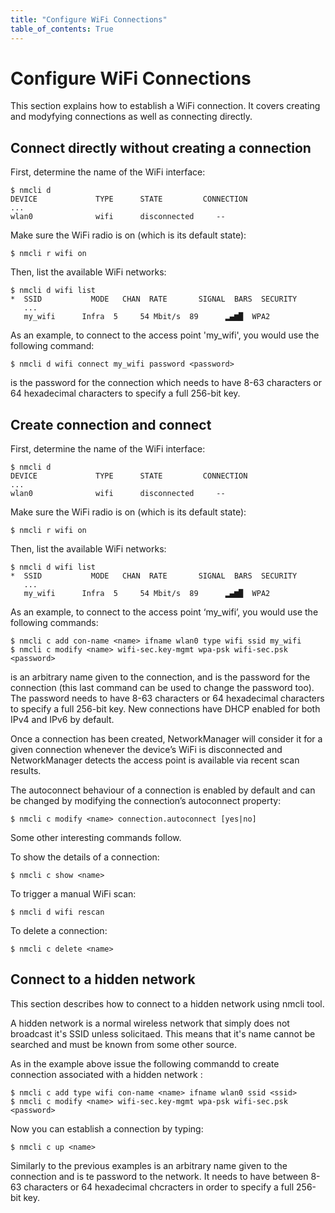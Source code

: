 ```yaml
---
title: "Configure WiFi Connections"
table_of_contents: True
---
```


# Configure WiFi Connections

This section explains how to establish a WiFi connection. It covers creating and
modyfying connections as well as connecting directly.

## Connect directly without creating a connection

First, determine the name of the WiFi interface:

```
$ nmcli d
DEVICE             TYPE      STATE         CONNECTION
...
wlan0              wifi      disconnected     --
```

Make sure the WiFi radio is on (which is its default state):

```
$ nmcli r wifi on
```

Then, list the available WiFi networks:

```
$ nmcli d wifi list
*  SSID           MODE   CHAN  RATE       SIGNAL  BARS  SECURITY
   ...
   my_wifi      Infra  5     54 Mbit/s  89      ▂▄▆█  WPA2
```

As an example, to connect to the access point 'my_wifi', you would use the
following command:

```
$ nmcli d wifi connect my_wifi password <password>
```

<password> is the password for the connection which needs to have 8-63
characters or 64 hexadecimal characters to specify a full 256-bit key.

## Create connection and connect

First, determine the name of the WiFi interface:

```
$ nmcli d
DEVICE             TYPE      STATE         CONNECTION
...
wlan0              wifi      disconnected     --
```

Make sure the WiFi radio is on (which is its default state):

```
$ nmcli r wifi on
```

Then, list the available WiFi networks:

```
$ nmcli d wifi list
*  SSID           MODE   CHAN  RATE       SIGNAL  BARS  SECURITY         
   ...
   my_wifi      Infra  5     54 Mbit/s  89      ▂▄▆█  WPA2      
```

As an example, to connect to the access point ‘my_wifi’, you would use the
following commands:

```
$ nmcli c add con-name <name> ifname wlan0 type wifi ssid my_wifi
$ nmcli c modify <name> wifi-sec.key-mgmt wpa-psk wifi-sec.psk <password>
```

<name> is an arbitrary name given to the connection, and <password> is the
password for the connection (this last command can be used to change the
password too). The password needs to have 8-63 characters or 64 hexadecimal characters to specify a full 256-bit key. New connections have DHCP enabled
for both IPv4 and IPv6 by default.

Once a connection has been created, NetworkManager will consider it for
a given connection whenever the device’s WiFi is disconnected and NetworkManager
detects the access point is available via recent scan results.

The autoconnect behaviour of a connection is enabled by default and can be changed
by modifying the connection’s autoconnect property:

```
$ nmcli c modify <name> connection.autoconnect [yes|no]
```

Some other interesting commands follow.

To show the details of a connection:

```
$ nmcli c show <name>
```

To trigger a manual WiFi scan:

```
$ nmcli d wifi rescan
```

To delete a connection:

```
$ nmcli c delete <name>
```

## Connect to a hidden network

This section describes how to connect to a hidden network using nmcli tool.

A hidden network is a normal wireless network that simply does not broadcast
it's SSID unless solicitaed. This means that it's name cannot be searched and
must be known from some other source.

As in the example above issue the following commandd to create connection
associated with a hidden network <ssid>:

```
$ nmcli c add type wifi con-name <name> ifname wlan0 ssid <ssid>
$ nmcli c modify <name> wifi-sec.key-mgmt wpa-psk wifi-sec.psk <password>
```

Now you can establish a connection by typing:

```
$ nmcli c up <name>
```

Similarly to the previous examples <name> is an arbitrary name given to the
connection and <password> is te password to the network. It needs to have
between 8-63 characters or 64 hexadecimal chcracters in order to specify a full
256-bit key.
